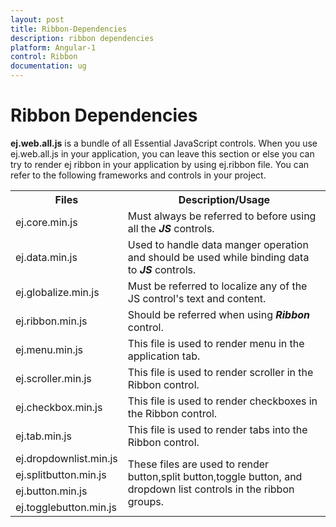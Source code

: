 ```yaml
---
layout: post
title: Ribbon-Dependencies
description: ribbon dependencies
platform: Angular-1
control: Ribbon
documentation: ug
---
```


# Ribbon Dependencies

**ej.web.all.js** is a bundle of all Essential JavaScript controls. When you use ej.web.all.js in your application, you can leave this section or else you can try to render ej ribbon in your application by using ej.ribbon file. You can refer to the following frameworks and controls in your project.

<table>
   <tr>
      <th>
         <b>Files </b>
      </th>
      <th>
         <b>Description/Usage </b>
      </th>
   </tr>
   <tr>
      <td>
         ej.core.min.js
      </td>
      <td>
         Must always be referred to before using all the <i><b>JS</b></i> controls.
      </td>
   </tr>
   <tr>
      <td>
         ej.data.min.js
      </td>
      <td>
         Used to handle data manger operation and should be used while binding data to <i><b>JS</b></i> controls.
      </td>
   </tr>
   <tr>
      <td>
        ej.globalize.min.js
      </td>
      <td>
        Must be referred to localize any of the JS control's text and content.
      </td>
   </tr>
   <tr>
      <td>
         ej.ribbon.min.js
      </td>
      <td>
         Should be referred when using <i><b>Ribbon</b></i><b> </b>control.
      </td>
   </tr>
   <tr>
      <td>
         ej.menu.min.js
      </td>
      <td>
         This file is used to render menu in the application tab.
      </td>
   </tr>
   <tr>
      <td>
         ej.scroller.min.js
      </td>
      <td>
         This file is used to render scroller in the Ribbon control.
      </td>
   </tr>
   <tr>
      <td>
         ej.checkbox.min.js
      </td>
      <td>
         This file is used to render checkboxes in the Ribbon control.
      </td>
   </tr>
   <tr>
      <td>
         ej.tab.min.js
      </td>
      <td>
         This file is used to render tabs into the Ribbon control.
      </td>
   </tr>
   <tr>
      <td>
         ej.dropdownlist.min.js
      </td>
      <td rowspan = "4">
         These files are used to render button,split button,toggle button, and dropdown list controls in the ribbon groups.
      </td>
   </tr>
   <tr>
      <td>
         ej.splitbutton.min.js
      </td>
   </tr>
   <tr>
      <td>
         ej.button.min.js
      </td>
   </tr>
   <tr>
      <td>
         ej.togglebutton.min.js
      </td>
   </tr>
</table>

